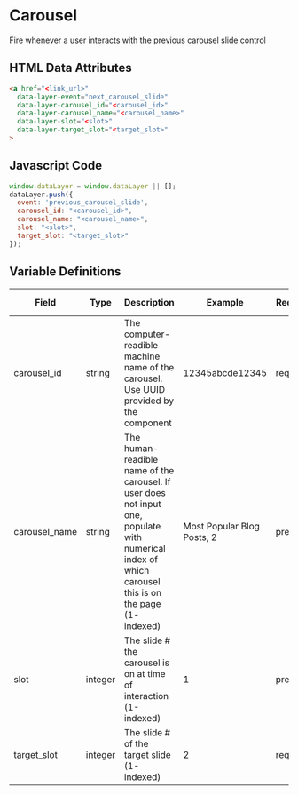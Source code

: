 # Carousel

Fire whenever a user interacts with the previous carousel slide control

## HTML Data Attributes

```html
<a href="<link_url>"
  data-layer-event="next_carousel_slide"
  data-layer-carousel_id="<carousel_id>"
  data-layer-carousel_name="<carousel_name>"
  data-layer-slot="<slot>"
  data-layer-target_slot="<target_slot>"
>
```

## Javascript Code

```js
window.dataLayer = window.dataLayer || [];
dataLayer.push({
  event: 'previous_carousel_slide',
  carousel_id: "<carousel_id>",
  carousel_name: "<carousel_name>",
  slot: "<slot>",
  target_slot: "<target_slot>"
});
```

## Variable Definitions

|Field|Type|Description|Example|Required|Pattern|Min Length|Max Length|Minimum|Maximum|Multiple Of|
| --- | --- | --- | --- | --- | --- | --- | --- | --- | --- | --- |
|carousel_id|string|The computer-readible machine name of the carousel. Use UUID provided by the component|12345abcde12345|required|
|carousel_name|string|The human-readible name of the carousel. If user does not input one, populate with numerical index of which carousel this is on the page (1-indexed)|Most Popular Blog Posts, 2|preferred|
|slot|integer|The slide # the carousel is on at time of interaction (1-indexed)|1|preferred||1||1
|target_slot|integer|The slide # of the target slide (1-indexed)|2|required||1||1
